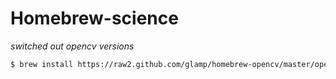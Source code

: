 # Homebrew-science

*switched out opencv versions*
```bash
$ brew install https://raw2.github.com/glamp/homebrew-opencv/master/opencv.rb
```

[wiki]:http://wiki.github.com/mxcl/homebrew
